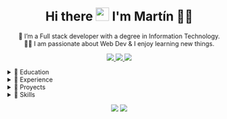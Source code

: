 
<h1 align='center'>
  Hi there <img src="https://user-images.githubusercontent.com/1303154/88677602-1635ba80-d120-11ea-84d8-d263ba5fc3c0.gif" width="30"> I'm Martín 👨‍💻
</h1>

<p align='center'>
  🌱 I’m a Full stack developer with a degree in Information Technology. 
  </br>
  👨‍💻  I am passionate about Web Dev & I enjoy learning new things.
</p>

<!-- <p align='center'>
  <img src="https://img.shields.io/badge/workspace-blue.svg?&style=for-the-badge&logoColor=white" />
  <br/>
  <img src="https://img.shields.io/badge/macbook%20pro-blue.svg?&style=for-the-badge&logo=apple&logoColor=white" />
  <img src="https://img.shields.io/badge/Intel%20I7%20-blue.svg?&style=for-the-badge&logo=intel&logoColor=white" />
  <img src="https://img.shields.io/badge/RAM%2016GB-blue.svg?&style=for-the-badge&logoColor=white" />
</p> -->

<p align='center'>
  <a href="https://www.linkedin.com/in/martinbobbio">
    <img src="https://img.shields.io/badge/linkedin-%2338b5a8.svg?&style=for-the-badge&logo=linkedin&logoColor=white" />
  </a>
  <a href="mailto:martinbobbio1@gmail.com">
    <img src="https://img.shields.io/badge/mail-%2338b5a8.svg?&style=for-the-badge&logo=gmail&logoColor=white" />
  </a>
  <a href="https://discord.gg/PrZE3Qs9AH">
    <img src="https://img.shields.io/badge/discord-%2338b5a8.svg?&style=for-the-badge&logo=discord&logoColor=white" />
  </a>
</p>

<details>
  <summary>📃 Education</summary>
  <br/>
  
  - 📖 **Systems Analist**\
  📆 2015 - 2018\
  📍 **Escuela Da Vinci** - Buenos Aires, Argentina

  - 📖 **Information Technology Engineering**\
  📆 2019 - 2021\
  📍 **Universidad Palermo** - Buenos Aires, Argentina

  - 📖 **Data Science**\
  📆 2022 - 2023\
  📍 **Digital House** - Buenos Aires, Argentina
  <br/>
</details>

<details>
  <summary>📃 Experience</summary>
  <br/>
  
  - 👨‍💻 **Developer Frontend Sr**\
  📆 2021 - 2023\
  📍 **Ripio** - Buenos Aires, Argentina

   - 👨‍💻 **Developer Frontend SSr**\
  📆 2019 - 2021\
  📍 **Banco Galicia** - Buenos Aires, Argentina

  - 👨‍💻 **Developer Jr.**\
  📆 2017 - 2019\
  📍 **Varcelona** - Buenos Aires, Argentina
  <br/>
</details>

<details>
  <summary>📃 Proyects</summary>
  <br/>
  
  - Coming soon
  <br/>
</details>

<details>
  <summary>📃 Skills</summary>
  
  <br/>
  <img align="right" src="https://img.shields.io/badge/Ubuntu-38b5a8?logo=ubuntu&logoColor=white" />
  <img align="right" src="https://img.shields.io/badge/Windows-38b5a8?logo=windows&logoColor=white" />
  <img align="right" src="https://img.shields.io/badge/MacOS-38b5a8?logo=apple&logoColor=white" />

  **Operating Systems**
  
  <img align="right" src="https://img.shields.io/badge/Javascript-38b5a8?logo=javascript&logoColor=white" />
  <img align="right" src="https://img.shields.io/badge/Typescript-38b5a8?logo=typescript&logoColor=white" />
  <img align="right" src="https://img.shields.io/badge/NodeJS-38b5a8?logo=node.js&logoColor=white" />
  <img align="right" src="https://img.shields.io/badge/Dart-38b5a8?logo=dart&logoColor=white" />
  <img align="right" src="https://img.shields.io/badge/Python-38b5a8?logo=python&logoColor=white" />
  <img align="right" src="https://img.shields.io/badge/Java-38b5a8?logo=java&logoColor=white" />

  **Languages**
  
  <img align="right" src="https://img.shields.io/badge/React-38b5a8?logo=react&logoColor=white" />
  <img align="right" src="https://img.shields.io/badge/Angular-38b5a8?logo=angular&logoColor=white" />
  <img align="right" src="https://img.shields.io/badge/Vue-38b5a8?logo=vue.js&logoColor=white" />
  <img align="right" src="https://img.shields.io/badge/Typescript-38b5a8?logo=express&logoColor=white" />
  <img align="right" src="https://img.shields.io/badge/Symfony-38b5a8?logo=symfony&logoColor=white" />
  <img align="right" src="https://img.shields.io/badge/Laravel-38b5a8?logo=laravel&logoColor=white" />
  <img align="right" src="https://img.shields.io/badge/Flask-38b5a8?logo=flask&logoColor=white" />
  
  **Frameworks**
  
  <img align="right" src="https://img.shields.io/badge/MySQL-38b5a8?logo=mysql&logoColor=white" />
  <img align="right" src="https://img.shields.io/badge/MongoDB-38b5a8?logo=mongodb&logoColor=white" />
  <img align="right" src="https://img.shields.io/badge/PostgreSQL-38b5a8?logo=postgresql&logoColor=white" />
  
  **Databases**
  
  <img align="right" src="https://img.shields.io/badge/Code-38b5a8?logo=Visual%20Studio%20Code&logoColor=white" />
  <img align="right" src="https://img.shields.io/badge/Github-38b5a8?logo=github&logoColor=white" />
  <img align="right" src="https://img.shields.io/badge/Docker-38b5a8?logo=docker&logoColor=white" />
  <img align="right" src="https://img.shields.io/badge/Jenkins-38b5a8?logo=jenkins&logoColor=white" />
  <img align="right" src="https://img.shields.io/badge/Postman-38b5a8?logo=postman&logoColor=white" />
  
  **Others**

</details>

<p align='center'>
  <a href="#"><img src="https://badges.pufler.dev/visits/martinbobbio/martinbobbio"></a>
  <a href="#"><img src="https://badges.pufler.dev/years/martinbobbio"></a>
</p>
